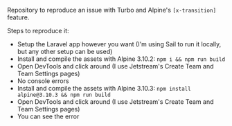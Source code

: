 Repository to reproduce an issue with Turbo and Alpine's `[x-transition]` feature.

Steps to reproduce it:

- Setup the Laravel app however you want (I'm using Sail to run it locally, but any other setup can be used)
- Install and compile the assets with Alpine 3.10.2: `npm i && npm run build`
- Open DevTools and click around (I use Jetstream's Create Team and Team Settings pages)
- No console errors
- Install and compile the assets with Alpine 3.10.3: `npm install alpine@3.10.3 && npm run build`
- Open DevTools and click around (I use Jetstream's Create Team and Team Settings pages)
- You can see the error
